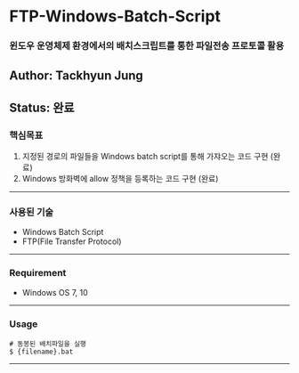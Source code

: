 # FTP-Windows-Batch-Script
### 윈도우 운영체제 환경에서의 배치스크립트를 통한 파일전송 프로토콜 활용

## Author: Tackhyun Jung

## Status: 완료

### 핵심목표
1) 지정된 경로의 파일들을 Windows batch script를 통해 가쟈오는 코드 구현 (완료)
2) Windows 방화벽에 allow 정책을 등록하는 코드 구현 (완료)

---

### 사용된 기술
* Windows Batch Script
* FTP(File Transfer Protocol)

---

### Requirement
* Windows OS 7, 10

---

### Usage

```
# 동봉된 배치파일을 실행
$ {filename}.bat
```

---
